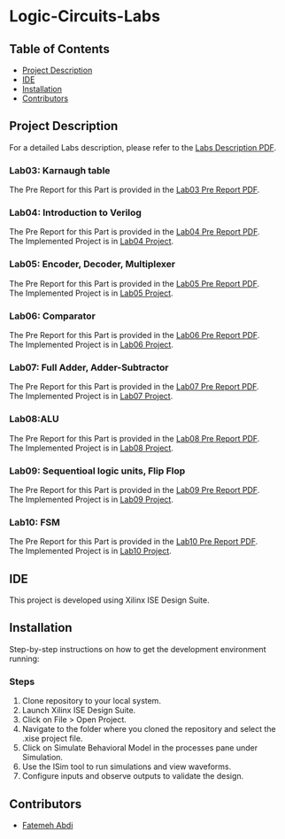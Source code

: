 # Logic-Circuits-Labs

## Table of Contents
- [Project Description](#project-description)
- [IDE](#ide)
- [Installation](#installation)
- [Contributors](#contributors)

## Project Description
For a detailed Labs description, please refer to the [Labs Description PDF](./LogicLabManual%20(1).pdf).

### Lab03: Karnaugh table
The Pre Report for this Part is provided in the [Lab03 Pre Report PDF](./Lab03/پیش%20گزارش%20آزمایش%20۳%20منطقی%20-%20۹۹۳۱۰۶۱.pdf). <br />

### Lab04: Introduction to Verilog
The Pre Report for this Part is provided in the [Lab04 Pre Report PDF](./Lab04/پیش%20گزارش%20آزمایش%20۴%20منطقی%20-%20۹۹۳۱۰۶۱.pdf). <br />
The Implemented Project is in [Lab04 Project](./Lab04).

### Lab05: Encoder, Decoder, Multiplexer
The Pre Report for this Part is provided in the [Lab05 Pre Report PDF](./Lab05/پیش%20گزارش%20آزمایش%20۵%20منطقی%20-%20۹۹۳۱۰۶۱.pdf). <br />
The Implemented Project is in [Lab05 Project](./Lab05).

### Lab06: Comparator
The Pre Report for this Part is provided in the [Lab06 Pre Report PDF](./Lab06/پیش%20گزارش%20آزمایش%20۶%20منطقی%20-%20۹۹۳۱۰۶۱.pdf). <br />
The Implemented Project is in [Lab06 Project](./Lab06/lab6).

### Lab07: Full Adder, Adder-Subtractor
The Pre Report for this Part is provided in the [Lab07 Pre Report PDF](./Lab07/پیش%20گزارش%20آزمایش%20۷%20منطقی%20-%20۹۹۳۱۰۶۱.pdf). <br />
The Implemented Project is in [Lab07 Project](./Lab07/Lab7).

### Lab08:ALU
The Pre Report for this Part is provided in the [Lab08 Pre Report PDF](./Lab08/پیش%20گزارش%20آزمایش%20۸%20منطقی%20-%20۹۹۳۱۰۶۱.pdf). <br />
The Implemented Project is in [Lab08 Project](./Lab08/Lab8).

### Lab09: Sequentioal logic units, Flip Flop
The Pre Report for this Part is provided in the [Lab09 Pre Report PDF](./Lab09/پیش%20گزارش%20آزمایش%20۹%20منطقی%20-%20۹۹۳۱۰۶۱.pdf). <br />
The Implemented Project is in [Lab09 Project](./Lab09/Lab9).

### Lab10: FSM
The Pre Report for this Part is provided in the [Lab10 Pre Report PDF](./Lab10/پیش%20گزارش%20آزمایش%20۱۰%20منطقی%20-%20۹۹۳۱۰۶۱.pdf). <br />
The Implemented Project is in [Lab10 Project](./Lab10/Lab%2010/FSM).

## IDE
This project is developed using Xilinx ISE Design Suite.

## Installation
Step-by-step instructions on how to get the development environment running:

### Steps
1. Clone repository to your local system.
2. Launch Xilinx ISE Design Suite.
3. Click on File > Open Project.
4. Navigate to the folder where you cloned the repository and select the .xise project file.
5. Click on Simulate Behavioral Model in the processes pane under Simulation.
6. Use the ISim tool to run simulations and view waveforms.
7. Configure inputs and observe outputs to validate the design.

## Contributors
- [Fatemeh Abdi](https://github.com/plankton03)
